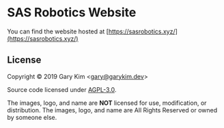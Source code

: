 # SAS Robotics Website
You can find the website hosted at [https://sasrobotics.xyz/](https://sasrobotics.xyz/)

## License
Copyright &copy; 2019 Gary Kim &lt;<gary@garykim.dev>&gt;

Source code licensed under [AGPL-3.0](/LICENSE).

The images, logo, and name are **NOT** licensed for use, modification, or distribution. The images, logo, and name are All Rights Reserved or owned by someone else.